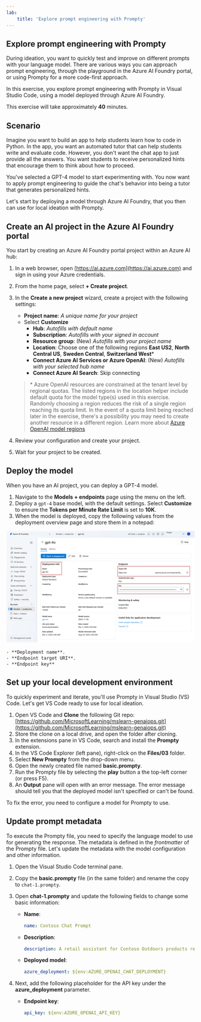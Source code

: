 ```yaml
---
lab:
    title: 'Explore prompt engineering with Prompty'
---
```


## Explore prompt engineering with Prompty

During ideation, you want to quickly test and improve on different prompts with your language model. There are various ways you can approach prompt engineering, through the playground in the Azure AI Foundry portal, or using Prompty for a more code-first approach.

In this exercise, you explore prompt engineering with Prompty in Visual Studio Code, using a model deployed through Azure AI Foundry.

This exercise will take approximately **40** minutes.

## Scenario

Imagine you want to build an app to help students learn how to code in Python. In the app, you want an automated tutor that can help students write and evaluate code. However, you don't want the chat app to just provide all the answers. You want students to receive personalized hints that encourage them to think about how to proceed.

You've selected a GPT-4 model to start experimenting with. You now want to apply prompt engineering to guide the chat's behavior into being a tutor that generates personalized hints.

Let's start by deploying a model through Azure AI Foundry, that you then can use for local ideation with Prompty.

## Create an AI project in the Azure AI Foundry portal

You start by creating an Azure AI Foundry portal project within an Azure AI hub:

1. In a web browser, open [https://ai.azure.com](https://ai.azure.com) and sign in using your Azure credentials.
1. From the home page, select **+ Create project**.
1. In the **Create a new project** wizard, create a project with the following settings:
    - **Project name**: *A unique name for your project*
    - Select **Customize**
        - **Hub**: *Autofills with default name*
        - **Subscription**: *Autofills with your signed in account*
        - **Resource group**: (New) *Autofills with your project name*
        - **Location**: Choose one of the following regions **East US2**, **North Central US**, **Sweden Central**, **Switzerland West**\*
        - **Connect Azure AI Services or Azure OpenAI**: (New) *Autofills with your selected hub name*
        - **Connect Azure AI Search**: Skip connecting

    > \* Azure OpenAI resources are constrained at the tenant level by regional quotas. The listed regions in the location helper include default quota for the model type(s) used in this exercise. Randomly choosing a region reduces the risk of a single region reaching its quota limit. In the event of a quota limit being reached later in the exercise, there's a possibility you may need to create another resource in a different region. Learn more about [Azure OpenAI model regions](https://learn.microsoft.com/en-us/azure/ai-services/openai/concepts/models?tabs=python-secure%2Cglobal-standard%2Cstandard-chat-completions#fine-tuning-models)

1. Review your configuration and create your project.
1. Wait for your project to be created.

## Deploy the model

When you have an AI project, you can deploy a GPT-4 model.

1. Navigate to the **Models + endpoints** page using the menu on the left.
1. Deploy a `gpt-4` base model, with the default settings. Select **Customize** to ensure the **Tokens per Minute Rate Limit** is set to **10K**.
1. When the model is deployed, copy the following values from the deployment overview page and store them in a notepad:

![Screenshot of the required variables](./images/environment-variables.png)

    - **Deployment name**.
    - **Endpoint target URI**.
    - **Endpoint key**

## Set up your local development environment

To quickly experiment and iterate, you'll use Prompty in Visual Studio (VS) Code. Let's get VS Code ready to use for local ideation.

1. Open VS Code and **Clone** the following Git repo: [https://github.com/MicrosoftLearning/mslearn-genaiops.git](https://github.com/MicrosoftLearning/mslearn-genaiops.git)
1. Store the clone on a local drive, and open the folder after cloning.
1. In the extensions pane in VS Code, search and install the **Prompty** extension.
1. In the VS Code Explorer (left pane), right-click on the **Files/03** folder.
1. Select **New Prompty** from the drop-down menu.
1. Open the newly created file named **basic.prompty**.
1. Run the Prompty file by selecting the **play** button a the top-left corner (or press F5).
1. An **Output** pane will open with an error message. The error message should tell you that the deployed model isn't specified or can't be found.

To fix the error, you need to configure a model for Prompty to use.

## Update prompt metadata

To execute the Prompty file, you need to specify the language model to use for generating the response. The metadata is defined in the *frontmatter* of the Prompty file. Let's update the metadata with the model configuration and other information.

1. Open the Visual Studio Code terminal pane.
1. Copy the **basic.prompty** file (in the same folder) and rename the copy to `chat-1.prompty`.
1. Open **chat-1.prompty** and update the following fields to change some basic information:

    - **Name**:

        ```yaml
        name: Contoso Chat Prompt
        ```

    - **Description**:

        ```yaml
        description: A retail assistant for Contoso Outdoors products retailer.
        ```

    - **Deployed model**:

        ```yaml
        azure_deployment: ${env:AZURE_OPENAI_CHAT_DEPLOYMENT}
        ```

1. Next, add the following placeholder for the API key under the **azure_deployment** parameter.

    - **Endpoint key**:

        ```yaml
        api_key: ${env:AZURE_OPENAI_API_KEY}
        ```